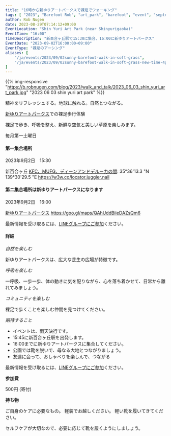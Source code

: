 ```yaml
---
title: "16時から新ゆりアートパークスで裸足でウォーキング"
tags: [ "2023", "Barefoot Rob", "art_park", "barefoot", "event", "september", "walk", "はだし", "新百合ヶ丘駅", "裸足のロブ" ]
author: Rob Nugen
date: 2023-08-29T07:14:12+09:00
EventLocation: "Shin Yuri Art Park (near Shinyurigaoka)"
EventTime: "16:00"
TimeDescription: "新百合ヶ丘駅で15:30に集合、16:00に新ゆりアートパークス"
EventDate: "2023-09-02T16:00:00+09:00"
EventType: "裸足のアーシング"
aliases: [
    "/ja/events/2023/09/02sunny-barefoot-walk-in-soft-grass",
    "/ja/events/2023/09/02sunny-barefoot-walk-in-soft-grass-new-time-4pm",
]
---
```


{{% img-responsive "https://b.robnugen.com/blog/2023/walk_and_talk/2023_06_03_shin_yuri_art_park.jpg" "2023 06 03 shin yuri art park" %}}

精神をリフレッシュする。地球に触れる。自然とつながる。

[新ゆりアートパークス](http://www.airgreen.info/artparks.html)での裸足歩行体験

裸足で歩き、呼吸を整え、新鮮な空気と美しい草原を楽しみます。

毎月第一土曜日

#### 第一集合場所

2023年9月2日　15:30

新百合ヶ丘 [KFC、MUFG、ディーンアンドデルーカの間](https://goo.gl/maps/aoY2j7WxkNjSC2u98): 35°36'13.3 "N 139°30'29.5 "E https://w3w.co/locator.juggler.nail

#### 第ニ集合場所は新ゆりアートパークスになります

2023年9月2日　16:00

[新ゆりアートパークス](http://www.airgreen.info/artparks.html) https://goo.gl/maps/QAhUddBiieDAZsQm6

最新情報を受け取るには、[LINEグループにご参加](/contact/)ください。

#### 詳細

*自然を楽しむ*

新ゆりアートパークスは、広大な芝生の広場が特徴です。

*呼吸を楽しむ*

一呼吸、一歩一歩、体の動きに気を配りながら、心を落ち着かせて、日常から離れてみましょう。

*コミュニティを楽しむ*

裸足で歩くことを楽しむ仲間を見つけてください。

*期待すること*

* イベントは、雨天決行です。
* 15:45に新百合ヶ丘駅を出発します。
* 16:00までに新ゆりアートパークスに集合してください。
* 公園では靴を脱いで、母なる大地とつながりましょう。
* 友達に会って、おしゃべりを楽しんで、つながる

最新情報を受け取るには、[LINEグループにご参加](/contact/)ください。

**参加費**

500円 (寄付)

**持ち物**

ご自身のケアに必要なもの。 軽装でお越しください。
軽い靴を履いてきてください。

セルフケアが大切なので、必要に応じて靴を履くようにしましょう。
